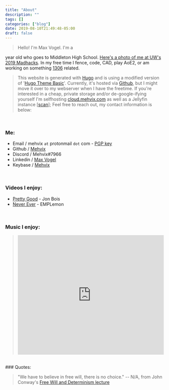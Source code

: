 ```yaml
---
title: "About"
description: ""
tags: []
categories: ["blog"]
date: 2019-08-10T21:49:48-05:00
draft: false
---
```




>Hello! I'm Max Vogel. I'm a 
<script>
var today = new Date();  //initializes to current date
var bday = new Date();
bday.setFullYear(2002);
bday.setMonth(7-1);  //January is 0
bday.setDate(27);
bday.setHours(0);
bday.setMinutes(0);
var timeDiff = Math.abs(bday.getTime() - today.getTime());
document.write(Math.floor(timeDiff / ((1000 * 60 * 60 * 24 * 365))));  // ceil time in years ([milliseconds] * [seconds] * [min] * [hours] * [days])
</script>
year old who goes to Middleton High School.  [Here's a photo of me at UW's 2019 Madhacks](/media/IMG_20191020_011042.jpg). In my free time I fence, code, CAD, play AoE2, or am working on something [1306](https://www.team1306.com) related. 


>This website is generated with [Hugo](https://gohugo.io/) and is using a modified version of '[Hugo Theme Basic](https://github.com/siegerts/hugo-theme-basic)'. Currently, it's hosted via [Github](https://www.github.com/mehvix/mehvix.com), but I might move it over to my webserver when I have the freetime. If you're interested in a cheap, private storage and/or de-google-ifying yourself I'm selfhosting [cloud.mehvix.com](https://cloud.mehvix.com) as well as a Jellyfin instance [[scan](https://scan.nextcloud.com/results/4f080b97-0709-41f8-8f75-f87e86d4ea77)]; Feel free to reach out, my contact information is below:

<br>

### Me:
* Email / mehvix `at` protonmail `dot` com - [PGP key](/media/publickey.mehvix@protonmail.com.asc)
* Github / [Mehvix](https://github.com/mehvix)
* Discord / Mehvix#7966
* Linkedin / [Max Vogel](https://www.linkedin.com/in/maxlvogel/)
* Keybase / [Mehvix](https://keybase.io/mehvix)


<br>

### Videos I enjoy:
* [Pretty Good](https://www.youtube.com/playlist?list=PLRo3mRAtA0hxw9clCLU937g7KDH-QsLd5) - Jon Bois
* [Never Ever](https://www.youtube.com/playlist?list=PLjXwcOEO8rkTutVvJ3kzbGcJ7Gi0ut-EK) - EMPLemon

<br>

### Music I enjoy:
> <iframe src="https://open.spotify.com/embed/playlist/2uEoR9SXgtMSgjIjgohVnz" width="100%" height="380em" frameborder="0" allowtransparency="true" allow="encrypted-media"></iframe>


<br>
### Quotes:

> "We have to believe in free will, there is no choice." -- N/A, from John Conway's [Free Will and Determinism lecture](https://youtu.be/tmx2tpcdKZY?t=1772)